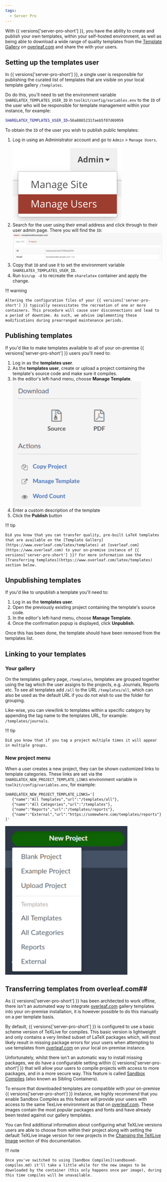 ```yaml
---
tags:
  - Server Pro
---
```


With {{ versions['server-pro-short'] }}, you have the ability to create and publish your own templates, within your self-hosted environment, as well as being able to download a wide range of quality templates from the [Template Gallery](https://www.overleaf.com/latex/templates) on [overleaf.com](https://www.overleaf.com) and share the with your users. 

## Setting up the templates user ##

In {{ versions['server-pro-short'] }}, a single user is responsible for publishing the curated list of templates that are visible on your local template gallery `/templates`. 

Do do this, you'll need to set the environment variable `SHARELATEX_TEMPLATES_USER_ID` in `toolkit/config/variables.env` to the `ID` of the user who will be responsible for template management within your instance, for example:

```bash
SHARELATEX_TEMPLATES_USER_ID=56a8865231faeb5f07d69959
```

To obtain the `ID` of the user you wish to publish public templates:

1. Log in using an Administrator account and go to `Admin` > `Manage Users`.
![Admin - Manage Users](../assets/admin_manage_users.png)
1. Search for the user using their email address and click through to their user admin page. There you will find the `ID`:
![User ID is shown in admin panel](../assets/user_id_in_admin_panel.png)
1. Copy that `ID` and use it to set the environment variable `SHARELATEX_TEMPLATES_USER_ID`.
1. Run `bin/up -d` to recreate the `sharelatex` container and apply the change.

!!! warning

    Altering the configuration files of your {{ versions['server-pro-short'] }} typically necessitates the recreation of one or more containers. This procedure will cause user disconnections and lead to a period of downtime. As such, we advise implementing these modifications during prearranged maintenance periods.

## Publishing templates ##

If you'd like to make templates available to all of your on-premise {{ versions['server-pro-short'] }} users you'll need to:

1. Log in as the **templates user**.
1. As the **templates user**, create or upload a project containing the template's source code and make sure it compiles.
1. In the editor's left-hand menu, choose **Manage Template**.
![Publish as Template in the editor menu](../assets/manage_template.png)
1. Enter a custom description of the template
1. Click the **Publish** button

!!! tip

    Did you know that you can transfer quality, pre-built LaTeX templates that are available on the [Template Gallery](https://www.overleaf.com/latex/templates) at [overleaf.com](https://www.overleaf.com) to your on-premise instance of {{ versions['server-pro-short'] }}? For more information see the [Transferring templates](https://www.overleaf.com/latex/templates) section below.

## Unpublishing templates ##

If you'd like to unpublish a template you'll need to:

1. Log in as the **templates user**.
1. Open the previously existing project containing the template's source code.
1. In the editor's left-hand menu, choose **Manage Template**.
1. Once the confirmation popup is displayed, click **Unpublish**.

Once this has been done, the template should have been removed from the templates list.

## Linking to your templates ##

### Your gallery ###

On the templates gallery page, `/templates`, templates are grouped together using the tag which the user assigns to the projects, e.g. Journals, Reports etc. To see all templates add `/all` to the URL `/templates/all`, which can also be used as the default URL if you do not wish to use the folder for grouping. 

Like-wise, you can view/link to templates within a specific category by appending the tag name to the templates URL, for example: `/templates/journals`.

!!! tip

    Did you know that if you tag a project multiple times it will appear in multiple groups.

### New project menu ###

When a user creates a new project, they can be shown customized links to template categories. These links are set via the  `SHARELATEX_NEW_PROJECT_TEMPLATE_LINKS` environment variable in `toolkit/config/variables.env`, for example:

```
SHARELATEX_NEW_PROJECT_TEMPLATE_LINKS='[
   {"name":"All Templates","url":"/templates/all"},
   {"name":"All Categories","url":"/templates"},
   {"name":"Reports","url":"/templates/reports"},  
   {"name":"External","url":"https://somewhere.com/templates/reports"}
]'
```

![ShareLaTeX Template Links](../assets/new_project_template_links.png)

## Transferring templates from overleaf.com##

As {{ versions['server-pro-short'] }} has been architected to work offline, there isn't an automated way to integrate [overleaf.com](https://www.overleaf.com) gallery templates into your on-premise installation, it is however possible to do this manually on a per template basis.

By default, {{ versions['server-pro-short'] }} is configured to use a basic scheme version of TeXLive for compiles. This basic version is lightweight and only contains a very limited subset of LaTeX packages which, will most likely result in missing package errors for your users when attempting to use templates from [overleaf.com](https://www.overleaf.com) on your local on-premise instance.

Unfortunately, whilst there isn't an automatic way to install missing packages, we do have a configurable setting within {{ versions['server-pro-short'] }} that will allow your users to compile projects with access to more packages, and in a more secure way. This feature is called [Sandbox Compiles](sandboxed-compiles.md) (also known as Sibling Containers).

To ensure that downloaded templates are compatible with your on-premise {{ versions['server-pro-short'] }} instance, we highly recommend that you enable Sandbox Compiles as this feature will provide your users with access to the same TexLive environment as that on [overleaf.com](https://www.overleaf.com). These images contain the most popular packages and fonts and have already been tested against our gallery templates. 

You can find additional information about configuring what TeXLive versions users are able to choose from within their project along with setting the default TeXLive image version for new projects in the [Changing the TeXLive Image]() section of this documentation. 

!!! note

    Once you've switched to using [Sandbox Compiles](sandboxed-compiles.md) it'll take a little while for the new images to be downloaded by the container (this only happens once per image), during this time compiles will be unavailable.